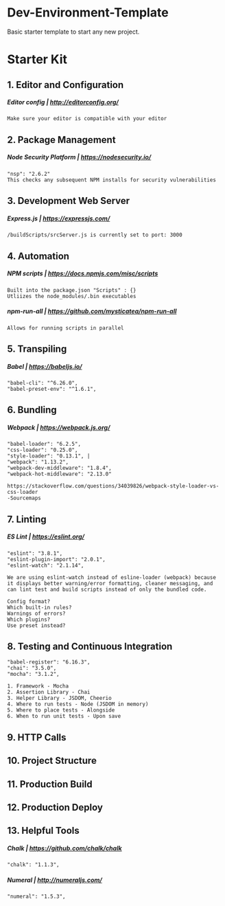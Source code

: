 # Dev-Environment-Template
Basic starter template to start any new project.

# Starter Kit

## 1. Editor and Configuration

##### Editor config | http://editorconfig.org/
    Make sure your editor is compatible with your editor

## 2. Package Management

##### Node Security Platform | https://nodesecurity.io/
    "nsp": "2.6.2"
    This checks any subsequent NPM installs for security vulnerabilities


## 3. Development Web Server

##### Express.js | https://expressjs.com/
    /buildScripts/srcServer.js is currently set to port: 3000

<!-- security vulnerabilities
##### Local tunnel | https://localtunnel.github.io/www/
    This command will produce a shareable link:

Command | `lt --port 3000 --subdomain <whatEverYouWant>`

Response | `your url is: https://<whatEverYouWant>.localtunnel.me`

    assuming <whatEverYouWant> is not already currently in use
 -->

## 4. Automation

##### NPM scripts | https://docs.npmjs.com/misc/scripts
    Built into the package.json "Scripts" : {}
    Utliizes the node_modules/.bin executables

##### npm-run-all | https://github.com/mysticatea/npm-run-all
    Allows for running scripts in parallel


## 5. Transpiling

##### Babel | https://babeljs.io/
    "babel-cli": "^6.26.0",
    "babel-preset-env": "^1.6.1",

## 6. Bundling

##### Webpack | https://webpack.js.org/
    "babel-loader": "6.2.5",
    "css-loader": "0.25.0",
    "style-loader": "0.13.1", |
    "webpack": "1.13.2",
    "webpack-dev-middleware": "1.8.4",
    "webpack-hot-middleware": "2.13.0"

    https://stackoverflow.com/questions/34039826/webpack-style-loader-vs-css-loader
    -Sourcemaps

## 7. Linting

##### ES Lint | https://eslint.org/
    "eslint": "3.8.1",
    "eslint-plugin-import": "2.0.1",
    "eslint-watch": "2.1.14",

    We are using eslint-watch instead of esline-loader (webpack) because it displays better warning/error formatting, cleaner messaging, and can lint test and build scripts instead of only the bundled code.

    Config format?
    Which built-in rules?
    Warnings of errors?
    Which plugins?
    Use preset instead?

## 8. Testing and Continuous Integration
    "babel-register": "6.16.3",
    "chai": "3.5.0",
    "mocha": "3.1.2",

    1. Framework - Mocha
    2. Assertion Library - Chai
    3. Helper Library - JSDOM, Cheerio
    4. Where to run tests - Node (JSDOM in memory)
    5. Where to place tests - Alongside
    6. When to run unit tests - Upon save

## 9. HTTP Calls

## 10. Project Structure

## 11. Production Build

## 12. Production Deploy

## 13. Helpful Tools

##### Chalk | https://github.com/chalk/chalk
    "chalk": "1.1.3",

##### Numeral | http://numeraljs.com/
    "numeral": "1.5.3",
